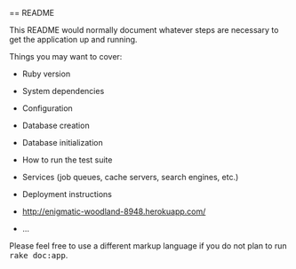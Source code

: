 == README

This README would normally document whatever steps are necessary to get the
application up and running.

Things you may want to cover:

* Ruby version

* System dependencies

* Configuration

* Database creation

* Database initialization

* How to run the test suite

* Services (job queues, cache servers, search engines, etc.)

* Deployment instructions
* http://enigmatic-woodland-8948.herokuapp.com/
* ...


Please feel free to use a different markup language if you do not plan to run
<tt>rake doc:app</tt>.
